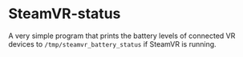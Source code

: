 # SteamVR-status
A very simple program that prints the battery levels of connected VR devices to `/tmp/steamvr_battery_status` if SteamVR is running.
